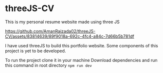 # threeJS-CV
 This is my personal resume website made using three JS


https://github.com/AmanRaizada02/threeJS-CV/assets/83814639/89f9018a-692c-4fc4-a84c-7d66b5b781df

I have used threeJS to build this portfolio website. Some components of this project is yet to be developed.

To run the project clone it in your machine
Download dependencies and run this command in root directory
```npm run dev```

